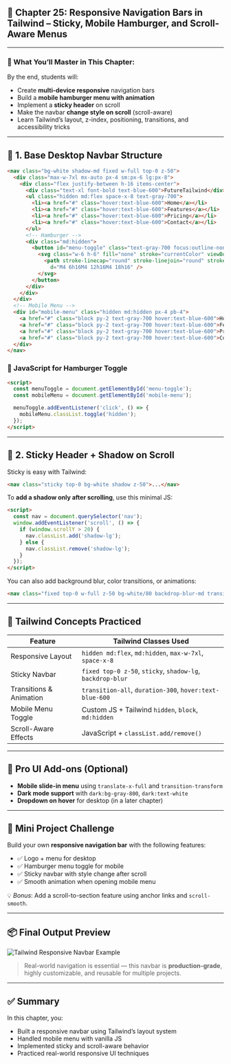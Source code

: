 ## 🧭 Chapter 25: **Responsive Navigation Bars in Tailwind – Sticky, Mobile Hamburger, and Scroll-Aware Menus**

---

### 🎯 What You’ll Master in This Chapter:

By the end, students will:

* Create **multi-device responsive** navigation bars
* Build a **mobile hamburger menu with animation**
* Implement a **sticky header** on scroll
* Make the navbar **change style on scroll** (scroll-aware)
* Learn Tailwind’s layout, z-index, positioning, transitions, and accessibility tricks

---

## 🧱 1. Base Desktop Navbar Structure

```html
<nav class="bg-white shadow-md fixed w-full top-0 z-50">
  <div class="max-w-7xl mx-auto px-4 sm:px-6 lg:px-8">
    <div class="flex justify-between h-16 items-center">
      <div class="text-xl font-bold text-blue-600">FutureTailwind</div>
      <ul class="hidden md:flex space-x-8 text-gray-700">
        <li><a href="#" class="hover:text-blue-600">Home</a></li>
        <li><a href="#" class="hover:text-blue-600">Features</a></li>
        <li><a href="#" class="hover:text-blue-600">Pricing</a></li>
        <li><a href="#" class="hover:text-blue-600">Contact</a></li>
      </ul>
      <!-- Hamburger -->
      <div class="md:hidden">
        <button id="menu-toggle" class="text-gray-700 focus:outline-none">
          <svg class="w-6 h-6" fill="none" stroke="currentColor" viewBox="0 0 24 24">
            <path stroke-linecap="round" stroke-linejoin="round" stroke-width="2"
              d="M4 6h16M4 12h16M4 18h16" />
          </svg>
        </button>
      </div>
    </div>
  </div>
  <!-- Mobile Menu -->
  <div id="mobile-menu" class="hidden md:hidden px-4 pb-4">
    <a href="#" class="block py-2 text-gray-700 hover:text-blue-600">Home</a>
    <a href="#" class="block py-2 text-gray-700 hover:text-blue-600">Features</a>
    <a href="#" class="block py-2 text-gray-700 hover:text-blue-600">Pricing</a>
    <a href="#" class="block py-2 text-gray-700 hover:text-blue-600">Contact</a>
  </div>
</nav>
```

### 🧠 JavaScript for Hamburger Toggle

```html
<script>
  const menuToggle = document.getElementById('menu-toggle');
  const mobileMenu = document.getElementById('mobile-menu');

  menuToggle.addEventListener('click', () => {
    mobileMenu.classList.toggle('hidden');
  });
</script>
```

---

## 🧊 2. Sticky Header + Shadow on Scroll

Sticky is easy with Tailwind:

```html
<nav class="sticky top-0 bg-white shadow z-50">...</nav>
```

To **add a shadow only after scrolling**, use this minimal JS:

```html
<script>
  const nav = document.querySelector('nav');
  window.addEventListener('scroll', () => {
    if (window.scrollY > 20) {
      nav.classList.add('shadow-lg');
    } else {
      nav.classList.remove('shadow-lg');
    }
  });
</script>
```

You can also add background blur, color transitions, or animations:

```html
<nav class="fixed top-0 w-full z-50 bg-white/80 backdrop-blur-md transition-all duration-300">...</nav>
```

---

## 🧠 Tailwind Concepts Practiced

| Feature                 | Tailwind Classes Used                                      |
| ----------------------- | ---------------------------------------------------------- |
| Responsive Layout       | `hidden md:flex`, `md:hidden`, `max-w-7xl`, `space-x-8`    |
| Sticky Navbar           | `fixed top-0 z-50`, `sticky`, `shadow-lg`, `backdrop-blur` |
| Transitions & Animation | `transition-all`, `duration-300`, `hover:text-blue-600`    |
| Mobile Menu Toggle      | Custom JS + Tailwind `hidden`, `block`, `md:hidden`        |
| Scroll-Aware Effects    | JavaScript + `classList.add/remove()`                      |

---

## 📱 Pro UI Add-ons (Optional)

* **Mobile slide-in menu** using `translate-x-full` and `transition-transform`
* **Dark mode support** with `dark:bg-gray-800`, `dark:text-white`
* **Dropdown on hover** for desktop (in a later chapter)

---

## 🧪 Mini Project Challenge

Build your own **responsive navigation bar** with the following features:

* ✅ Logo + menu for desktop
* ✅ Hamburger menu toggle for mobile
* ✅ Sticky navbar with style change after scroll
* ✅ Smooth animation when opening mobile menu

💡 *Bonus*: Add a scroll-to-section feature using anchor links and `scroll-smooth`.

---

## 📦 Final Output Preview

![Tailwind Responsive Navbar Example](https://tailwindui.com/img/components/preview-dark-navbar.jpg)

> Real-world navigation is essential — this navbar is **production-grade**, highly customizable, and reusable for multiple projects.

---

## ✅ Summary

In this chapter, you:

* Built a responsive navbar using Tailwind’s layout system
* Handled mobile menu with vanilla JS
* Implemented sticky and scroll-aware behavior
* Practiced real-world responsive UI techniques
